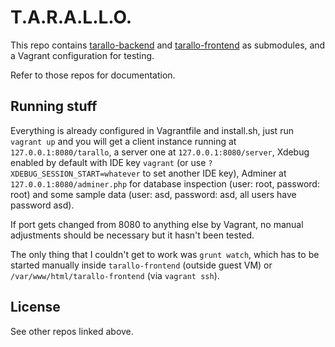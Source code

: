 # T.A.R.A.L.L.O.

This repo contains [tarallo-backend](https://github.com/WEEE-Open/tarallo-backend)
and [tarallo-frontend](https://github.com/WEEE-Open/tarallo-frontend) as submodules,
and a Vagrant configuration for testing.

Refer to those repos for documentation.

## Running stuff

Everything is already configured in Vagrantfile and install.sh, just run `vagrant up`
and you will get a client instance running at `127.0.0.1:8080/tarallo`, a server one
at `127.0.0.1:8080/server`, Xdebug enabled by default with IDE key `vagrant` (or use
`?XDEBUG_SESSION_START=whatever` to set another IDE key), Adminer at
`127.0.0.1:8080/adminer.php` for database inspection (user: root, password: root) and
some sample data (user: asd, password: asd, all users have password asd).

If port gets changed from 8080 to anything else by Vagrant, no manual adjustments should
be necessary but it hasn't been tested.

The only thing that I couldn't get to work was `grunt watch`, which has to be started
manually inside `tarallo-frontend` (outside guest VM) or `/var/www/html/tarallo-frontend`
(via `vagrant ssh`).

## License

See other repos linked above.
